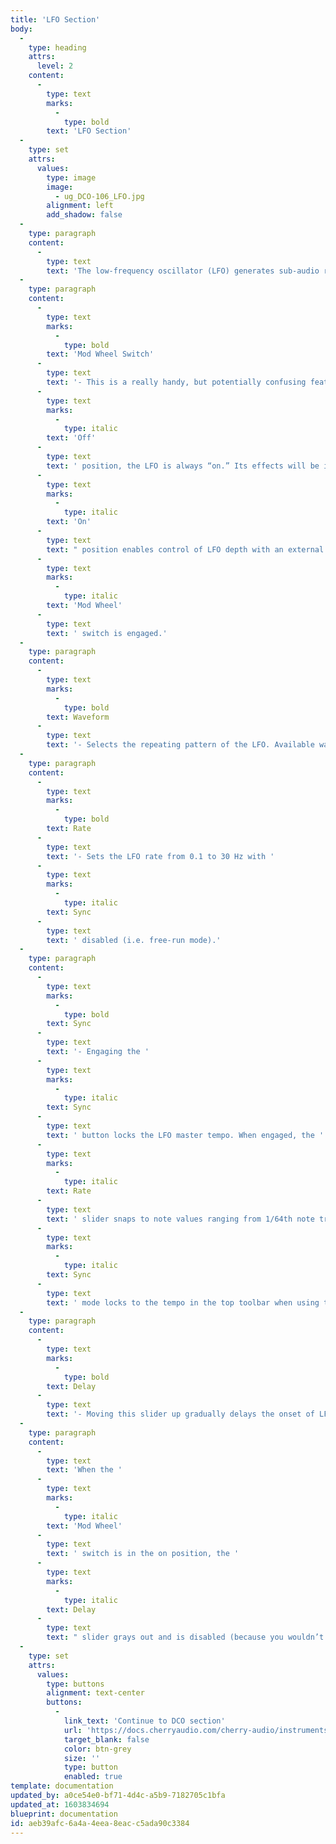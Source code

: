```yaml
---
title: 'LFO Section'
body:
  -
    type: heading
    attrs:
      level: 2
    content:
      -
        type: text
        marks:
          -
            type: bold
        text: 'LFO Section'
  -
    type: set
    attrs:
      values:
        type: image
        image:
          - ug_DCO-106_LFO.jpg
        alignment: left
        add_shadow: false
  -
    type: paragraph
    content:
      -
        type: text
        text: 'The low-frequency oscillator (LFO) generates sub-audio range signals intended for modulation purposes.'
  -
    type: paragraph
    content:
      -
        type: text
        marks:
          -
            type: bold
        text: 'Mod Wheel Switch'
      -
        type: text
        text: '- This is a really handy, but potentially confusing feature, so don’t skim this section. If the switch is in the '
      -
        type: text
        marks:
          -
            type: italic
        text: 'Off'
      -
        type: text
        text: ' position, the LFO is always “on.” Its effects will be immediately audible by moving the LFO sliders in the DCO, VCF, and VCA sections. Clicking to the '
      -
        type: text
        marks:
          -
            type: italic
        text: 'On'
      -
        type: text
        text: " position enables control of LFO depth with an external keyboard controller mod wheel. If the mod wheel is all the way down, LFO depth is zero. This makes setting up a mod wheel to add vibrato or wah effects very easy.\_If it seems like the LFO isn't working, check if the "
      -
        type: text
        marks:
          -
            type: italic
        text: 'Mod Wheel'
      -
        type: text
        text: ' switch is engaged.'
  -
    type: paragraph
    content:
      -
        type: text
        marks:
          -
            type: bold
        text: Waveform
      -
        type: text
        text: '- Selects the repeating pattern of the LFO. Available waveforms are triangle, ramp, sawtooth, square, random, and sine waves. Only one waveform is available at any time.'
  -
    type: paragraph
    content:
      -
        type: text
        marks:
          -
            type: bold
        text: Rate
      -
        type: text
        text: '- Sets the LFO rate from 0.1 to 30 Hz with '
      -
        type: text
        marks:
          -
            type: italic
        text: Sync
      -
        type: text
        text: ' disabled (i.e. free-run mode).'
  -
    type: paragraph
    content:
      -
        type: text
        marks:
          -
            type: bold
        text: Sync
      -
        type: text
        text: '- Engaging the '
      -
        type: text
        marks:
          -
            type: italic
        text: Sync
      -
        type: text
        text: ' button locks the LFO master tempo. When engaged, the '
      -
        type: text
        marks:
          -
            type: italic
        text: Rate
      -
        type: text
        text: ' slider snaps to note values ranging from 1/64th note triplet to 8 beats. '
      -
        type: text
        marks:
          -
            type: italic
        text: Sync
      -
        type: text
        text: ' mode locks to the tempo in the top toolbar when using the DCO-106 standalone version or the current project tempo when the plug-in version is used in a DAW.'
  -
    type: paragraph
    content:
      -
        type: text
        marks:
          -
            type: bold
        text: Delay
      -
        type: text
        text: '- Moving this slider up gradually delays the onset of LFO depth. The delay time can be set from 0 to 5 seconds. Because DCO-106 includes separate LFO’s for each polyphonic voice, onset delay is independent for each note, which is a nice effect when playing melodies or arpeggiated note passages. The LED above the slider gradually illuminates to visually indicate the fade; the LFO  is at full intensity when the LED is fully illuminated. '
  -
    type: paragraph
    content:
      -
        type: text
        text: 'When the '
      -
        type: text
        marks:
          -
            type: italic
        text: 'Mod Wheel'
      -
        type: text
        text: ' switch is in the on position, the '
      -
        type: text
        marks:
          -
            type: italic
        text: Delay
      -
        type: text
        text: " slider grays out and is disabled (because you wouldn’t want the onset of LFO mod delayed when controlling mod amount with a mod wheel).\_"
  -
    type: set
    attrs:
      values:
        type: buttons
        alignment: text-center
        buttons:
          -
            link_text: 'Continue to DCO section'
            url: 'https://docs.cherryaudio.com/cherry-audio/instruments/dco-106/dco-section'
            target_blank: false
            color: btn-grey
            size: ''
            type: button
            enabled: true
template: documentation
updated_by: a0ce54e0-bf71-4d4c-a5b9-7182705c1bfa
updated_at: 1603834694
blueprint: documentation
id: aeb39afc-6a4a-4eea-8eac-c5ada90c3384
---
```

